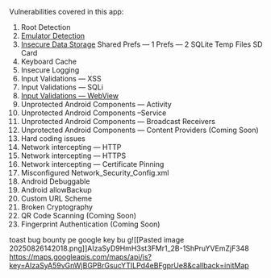 Vulnerabilities covered in this app:

1. Root Detection
2. [Emulator Detection](Emulator.md)
3. [Insecure Data Storage](insecureDATASTORAGE.md)
   Shared 
     Prefs — 1
     Prefs — 2
    SQLite
    Temp Files
    SD Card
4. Keyboard Cache
5. Insecure Logging
6. Input Validations — XSS
7. Input Validations — SQLi
8. [Input Validations — WebView](webview.md)
9. Unprotected Android Components — Activity
10. Unprotected Android Components –Service
11. Unprotected Android Components — Broadcast Receivers
12. Unprotected Android Components — Content Providers (Coming Soon)
13. Hard coding issues
14. Network intercepting — HTTP
15. Network intercepting — HTTPS
16. Network intercepting — Certificate Pinning
17. Misconfigured Network_Security_Config.xml
18. Android Debuggable
19. Android allowBackup
20. Custom URL Scheme
21. Broken Cryptography
22. QR Code Scanning (Coming Soon)
23. Fingerprint Authentication (Coming Soon)


toast bug bounty pe google key bu g![[Pasted image 20250826142018.png]]AIzaSyD9HmH3st3FMr1_2B-1ShPruYVEmZjF348
https://maps.googleapis.com/maps/api/js?key=AIzaSyA59vGnWjBGPBrGsucYTILPd4eBFgprUe8&callback=initMap